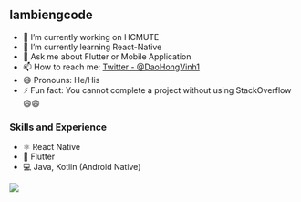 ## lambiengcode

- 🔭 I’m currently working on HCMUTE
- 🌱 I’m currently learning React-Native
- 💬 Ask me about Flutter or Mobile Application
- 📫 How to reach me: [Twitter - @DaoHongVinh1](https://twitter.com/DaoHongVinh1)
- 😄 Pronouns: He/His
- ⚡ Fun fact: You cannot complete a project without using StackOverflow 😄😄

### Skills and Experience

- :atom_symbol: React Native
- :iphone: Flutter
- :computer: Java, Kotlin (Android Native)


<img src="https://github-readme-stats.vercel.app/api?username=lambiengcode&&show_icons=true&title_color=ffffff&icon_color=bb2acf&text_color=daf7dc&bg_color=151515" />

